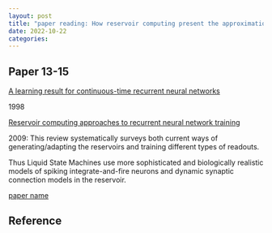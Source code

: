 ```yaml
---
layout: post
title: "paper reading: How reservoir computing present the approximation capacity of neural network"
date: 2022-10-22
categories:
---
```


## Paper 13-15

[A learning result for continuous-time recurrent neural networks](http://www.sontaglab.org/FTPDIR/recur-learn.pdf)

1998

[Reservoir computing approaches to recurrent neural network training](https://amygdala.psychdept.arizona.edu/CompNeuro/Readings/week13/Lukosevicius-Jaeger+Reservoir-computing-recurrent-neural-network+CompSciRev+2019.pdf)

2009:
This review systematically surveys both current ways of generating/adapting the reservoirs and training different types of readouts.

Thus Liquid State Machines use more sophisticated and biologically realistic models of spiking integrate-and-fire neurons and dynamic synaptic connection models in the reservoir.


[paper name]()

## Reference

